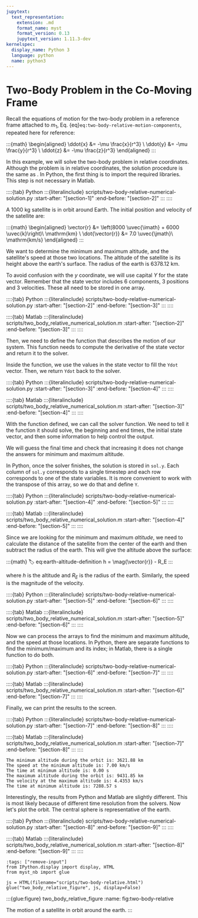 ```yaml
---
jupytext:
  text_representation:
    extension: .md
    format_name: myst
    format_version: 0.13
    jupytext_version: 1.11.3-dev
kernelspec:
  display_name: Python 3
  language: python
  name: python3
---
```


# Two-Body Problem in the Co-Moving Frame

Recall the equations of motion for the two-body problem in a reference frame attached to $m_1$, Eq. {eq}`eq:two-body-relative-motion-components`, repeated here for reference:

:::{math}
\begin{aligned}
  \ddot{x} &= -\mu \frac{x}{r^3} \\
  \ddot{y} &= -\mu \frac{y}{r^3} \\
  \ddot{z} &= -\mu \frac{z}{r^3}
\end{aligned}
:::

In this example, we will solve the two-body problem in relative coordinates. Although the problem is in relative coordinates, the solution procedure is the same as [](./two-body-inertial-numerical-solution.md). In Python, the first thing is to import the required libraries. This step is not necessary in Matlab.

::::{tab} Python
:::{literalinclude} scripts/two-body-relative-numerical-solution.py
:start-after: "[section-1]"
:end-before: "[section-2]"
:::
::::

A 1000 kg satellite is in orbit around Earth. The initial position and velocity of the satellite are:

:::{math}
\begin{aligned}
  \vector{r} &= \left(8000 \uvec{\imath} + 6000 \uvec{k}\right)\ \mathrm{km} \\
  \dot{\vector{r}} &= 7.0 \uvec{\jmath}\ \mathrm{km/s}
\end{aligned}
:::

We want to determine the minimum and maximum altitude, and the satellite's speed at those two locations. The altitude of the satellite is its height above the earth's surface. The radius of the earth is 6378.12 km.

To avoid confusion with the $y$ coordinate, we will use capital $Y$ for the state vector. Remember that the state vector includes 6 components, 3 positions and 3 velocities. These all need to be stored in one array.

::::{tab} Python
:::{literalinclude} scripts/two-body-relative-numerical-solution.py
:start-after: "[section-2]"
:end-before: "[section-3]"
:::
::::

::::{tab} Matlab
:::{literalinclude} scripts/two_body_relative_numerical_solution.m
:start-after: "[section-2]"
:end-before: "[section-3]"
:::
::::

Then, we need to define the function that describes the motion of our system. This function needs to compute the derivative of the state vector and return it to the solver.

Inside the function, we use the values in the state vector to fill the `Ydot` vector. Then, we return `Ydot` back to the solver.

::::{tab} Python
:::{literalinclude} scripts/two-body-relative-numerical-solution.py
:start-after: "[section-3]"
:end-before: "[section-4]"
:::
::::

::::{tab} Matlab
:::{literalinclude} scripts/two_body_relative_numerical_solution.m
:start-after: "[section-3]"
:end-before: "[section-4]"
:::
::::

With the function defined, we can call the solver function. We need to tell it the function it should solve, the beginning and end times, the initial state vector, and then some information to help control the output.

We will guess the final time and check that increasing it does not change the answers for minimum and maximum altitude.

In Python, once the solver finishes, the solution is stored in `sol.y`. Each column of `sol.y` corresponds to a single timestep and each row corresponds to one of the state variables. It is more convenient to work with the transpose of this array, so we do that and define `Y`.

::::{tab} Python
:::{literalinclude} scripts/two-body-relative-numerical-solution.py
:start-after: "[section-4]"
:end-before: "[section-5]"
:::
::::

::::{tab} Matlab
:::{literalinclude} scripts/two_body_relative_numerical_solution.m
:start-after: "[section-4]"
:end-before: "[section-5]"
:::
::::

Since we are looking for the minimum and maximum _altitude_, we need to calculate the distance of the satellite from the center of the earth and then subtract the radius of the earth. This will give the altitude above the surface:

:::{math}
:label: eq:earth-altitude-definition
h = \mag{\vector{r}} - R_E
:::

where $h$ is the altitude and $R_E$ is the radius of the earth. Similarly, the speed is the magnitude of the velocity.

::::{tab} Python
:::{literalinclude} scripts/two-body-relative-numerical-solution.py
:start-after: "[section-5]"
:end-before: "[section-6]"
:::
::::

::::{tab} Matlab
:::{literalinclude} scripts/two_body_relative_numerical_solution.m
:start-after: "[section-5]"
:end-before: "[section-6]"
:::
::::

Now we can process the arrays to find the minimum and maximum altitude, and the speed at those locations. In Python, there are separate functions to find the minimum/maximum and its index; in Matlab, there is a single function to do both.

::::{tab} Python
:::{literalinclude} scripts/two-body-relative-numerical-solution.py
:start-after: "[section-6]"
:end-before: "[section-7]"
:::
::::

::::{tab} Matlab
:::{literalinclude} scripts/two_body_relative_numerical_solution.m
:start-after: "[section-6]"
:end-before: "[section-7]"
:::
::::

Finally, we can print the results to the screen.

::::{tab} Python
:::{literalinclude} scripts/two-body-relative-numerical-solution.py
:start-after: "[section-7]"
:end-before: "[section-8]"
:::
::::

::::{tab} Matlab
:::{literalinclude} scripts/two_body_relative_numerical_solution.m
:start-after: "[section-7]"
:end-before: "[section-8]"
:::
::::

```text
The minimum altitude during the orbit is: 3621.88 km
The speed at the minimum altitude is: 7.00 km/s
The time at minimum altitude is: 0.00 s
The maximum altitude during the orbit is: 9431.85 km
The velocity at the maximum altitude is: 4.4353 km/s
The time at minimum altitude is: 7288.57 s
```

Interestingly, the results from Python and Matlab are slightly different. This is most likely because of different time resolution from the solvers. Now let's plot the orbit. The central sphere is representative of the earth.

::::{tab} Python
:::{literalinclude} scripts/two-body-relative-numerical-solution.py
:start-after: "[section-8]"
:end-before: "[section-9]"
:::
::::

::::{tab} Matlab
:::{literalinclude} scripts/two_body_relative_numerical_solution.m
:start-after: "[section-8]"
:end-before: "[section-9]"
:::
::::

```{code-cell} python
:tags: ["remove-input"]
from IPython.display import display, HTML
from myst_nb import glue

js = HTML(filename="scripts/two-body-relative.html")
glue("two_body_relative_figure", js, display=False)
```

:::{glue:figure} two_body_relative_figure
:name: fig:two-body-relative

The motion of a satellite in orbit around the earth.
:::
